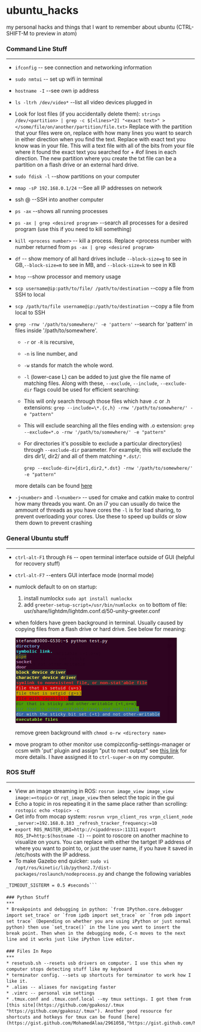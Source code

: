 # ubuntu_hacks
my personal hacks and things that I want to remember about ubuntu (CTRL-SHIFT-M to preview in atom)

### Command Line Stuff
***
* `ifconfig` -- see connection and networking information
* `sudo nmtui` -- set up wifi in terminal
* `hostname -I` --see own ip address
* `ls -ltrh /dev/video*` --list all video devices plugged in
* Look for lost files (if you accidentally delete them):
`strings /dev/<partition> | grep -c $[<lines>*2] "<exact text>" >  </some/file/on/another/partition/file.txt>` Replace <partition> with the partition that your files were on, replace <lines> with how many lines you want to search in either direction when you find the text. Replace <exact text> with exact text you know was in your file. This will a text file with all of the bits from your file where it found the exact text you searched for + #of lines in each direction. The new partition where you create the txt file can be a partition on a flash drive or an external hard drive.
* `sudo fdisk -l` --show partitions on your computer
* `nmap -sP 192.168.0.1/24` --See all IP addresses on network
* ssh <username>@<IPaddress> --SSH into another computer
* `ps -ax` --shows all running processes
* `ps -ax | grep <desired program>` --search all processes for a desired program (use this if you need to kill something)
* `kill <process number>` -- kill a process. Replace <process number with number returned from `ps -ax | grep <desired program>`
* `df` -- show memory of all hard drives include `--block-size=g` to see in GB,`--block-size=m` to see in MB, and `--block-size=k` to see in KB
* `htop` --show processor and memory usage
* `scp username@ip:path/to/file/ /path/to/destination` --copy a file from SSH to local
* `scp /path/to/file username@ip:/path/to/destination` --copy a file from local to SSH
* `grep -rnw '/path/to/somewhere/' -e 'pattern'` --search for 'pattern' in files inside '/path/to/somewhere'.
  *  `-r` or `-R` is recursive,
  *  `-n` is line number, and
  *  `-w` stands for match the whole word.
  *  `-l` (lower-case L) can be added to just give the file name of matching files.
    Along with these, `--exclude`, `--include`, `--exclude-dir` flags could be used for efficient searching:
  * This will only search through those files which have .c or .h extensions:
    `grep --include=\*.{c,h} -rnw '/path/to/somewhere/' -e "pattern"`
  * This will exclude searching all the files ending with .o extension:
    `grep --exclude=*.o -rnw '/path/to/somewhere/' -e "pattern"`
  * For directories it's possible to exclude a particular directory(ies) through `--exclude-dir` parameter. For example, this will exclude the dirs dir1/, dir2/ and all of them matching `*.dst/`:

    `grep --exclude-dir={dir1,dir2,*.dst} -rnw '/path/to/somewhere/' -e "pattern"`

  more details can be found [here](https://stackoverflow.com/questions/16956810/how-do-i-find-all-files-containing-specific-text-on-linux "https://stackoverflow.com/questions/16956810/how-do-i-find-all-files-containing-specific-text-on-linux")

* `-j<number>` and `-l<number>` -- used for cmake and catkin make to control how many threads you want. On an i7 you can usually do twice the ammount of threads as you have cores the `-l` is for load sharing, to prevent overloading your cores. Use these to speed up builds or slow them down to prevent crashing 


### General Ubuntu stuff
***
* `ctrl-alt-F1` through `F6` -- open terminal interface outside of GUI (helpful for recovery stuff)
* `ctrl-alt-F7` --enters GUI interface mode (normal mode)
* numlock default to on on startup:
  1. install numlockx `sudo apt install numlockx`
  2. add `greeter-setup-script=/usr/bin/numlockx on` to bottom of file: usr/share/lightdm/lightdm.conf.d/50-unity-greeter.conf
* when folders have green background in terminal. Usually caused by copying files from a flash drive or hard drive. See below for meaning:

  ![image](images/terminal_text_colors.png "terminal text color meanings")

  remove green background with `chmod o-rw <directory name>`

* move program to other monitor use compizconfig-settings-manager or ccsm with 'put' plugin and assign "put to next output" see [this link](https://askubuntu.com/questions/22207/quickly-place-a-window-to-another-screen-using-only-the-keyboard "https://askubuntu.com/questions/22207/quickly-place-a-window-to-another-screen-using-only-the-keyboard") for more details.
I have assigned it to `ctrl-super-m` on my computer.


### ROS Stuff
***
* View an image streaming in ROS: `rosrun image_view image_view image:=<topic>` or `rqt_image_view` then select the topic in the gui
* Echo a topic in ros repeating it in the same place rather than scrolling: `rostopic echo <topic> -c`
* Get info from mocap system: `rosrun vrpn_client_ros vrpn_client_node _server:=192.168.0.103 _refresh_tracker_frequency:=10`
* `export ROS_MASTER_URI=http://<ipaddress>:11311`
`export ROS_IP=http:$(hostname -I)` -- point to roscore on another machine to visualize on yours. You can replace <ipaddress> with either the tartget IP address of where you want to point to, or just the user name, if you have it saved in /etc/hosts with the IP address.
* To make Gazebo end quicker:
`sudo vi /opt/ros/kinetic/lib/python2.7/dist-packages/roslaunch/nodeprocess.py` and change the following variables
```_TIMEOUT_SIGINT  = 0.5 #seconds
_TIMEOUT_SIGTERM = 0.5 #seconds```

### Python Stuff
***
* Breakpoints and debugging in python: `from IPython.core.debugger import set_trace` or `from ipdb import set_trace` or `from pdb import set trace` (Depending on whether you are using iPython or just normal python) then use `set_trace()` in the line you want to insert the break point. Then when in the debugging mode, C-n moves to the next line and it works just like iPython live editor.

### Files In Repo
***
* resetusb.sh --resets usb drivers on computer. I use this when my computer stops detecting stuff like my keyboard
* terminator config. --sets up shortcuts for terminator to work how I like it.
* .alias -- aliases for navigating faster
* .vimrc -- personal vim settings
* .tmux.conf and .tmux.conf.local --my tmux settings. I got them from [this site](https://github.com/gpakosz/.tmux "https://github.com/gpakosz/.tmux"). Another good resource for shortcuts and hotkeys for tmux can be found [here](https://gist.github.com/MohamedAlaa/2961058,"https://gist.github.com/MohamedAlaa/2961058").
